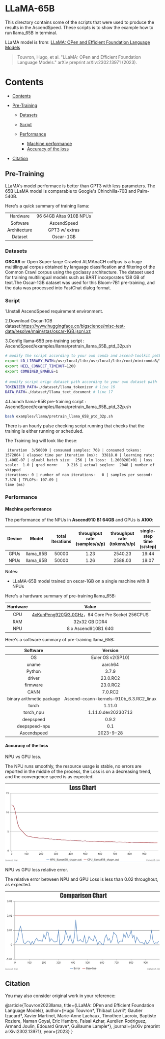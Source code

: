# LLaMA-65B

This directory contains some of the scripts that were used to produce the results in the AscendSpeed. These scripts is to show the example how to run llama_65B in terminal.

LLaMA model is from: [LLaMA: OPen and Efficient Foundation Language Models](https://arxiv.org/pdf/2302.13971v1.pdf)

>Touvron, Hugo, et al. "LLaMA: OPen and Efficient Foundation Language Models." arXiv preprint arXiv:2302.13971 (2023).

# Contents

- [Contents](#contents)

- [Pre-Training](#pre-training)
  - [Datasets](#datasets)
  
  - [Script](#script)
  
  - [Performance](#performance)
  	- [Machine performance](#machine-performance)
  	- [Accuracy of the loss](#accuracy-of-the-loss)
  
- [Citation](#citation)


## Pre-Training

LLaMA's model performace is better than GPT3 with less parameters. The 65B LLaMA model is comparable to Google's Chinchilla-70B and Palm-540B.

Here's a quick summary of training llama:

|              |                         |
| :----------: | :---------------------: |
|   Hardware   | 96 64GB Altas 910B NPUs |
|   Software   |       AscendSpeed       |
| Architecture |     GPT3 w/ extras      |
|   Dataset    |        Oscar-1GB        |

### Datasets

**OSCAR** or Open Super-large Crawled ALMAnaCH coRpus is a huge multilingual corpus obtained by language classification and filtering of the Common Crawl corpus using the goclassy architecture. The dataset used for training multilingual models such as BART incorporates 138 GB of text.The Oscar-1GB dataset was used for this Bloom-7B1 pre-training, and the data was processed into FastChat dialog format.

### Script

1.Install AscendSpeed requirement environment.

2.Download Oscar-1GB dataset:https://www.huggingface.co/bigscience/misc-test-data/resolve/main/stas/oscar-1GB.jsonl.xz

3.Config llama-65B pre-training script : AscendSpeed/examples/llama/pretrain_llama_65B_ptd_32p.sh

```bash
# modify the script according to your own conda and ascend-toolkit path
export LD_LIBRARY_PATH=/usr/local/lib:/usr/local/lib:/root/miniconda3/lib:$LD_LIBRARY_PATH
export HEEL_CONNECT_TIMEOUT=1200
export COMBINED_ENABLE=1

# modify script orign dataset path according to your own dataset path
TOKENIZER_PATH=./dataset/llama_tokenizer # line 16
DATA_PATH=./dataset/llama_text_document # line 17

```

4.Launch llama-65B pre-training script : AscendSpeed/examples/llama/pretrain_llama_65B_ptd_32p.sh

```bash
bash examples/llama/pretrain_llama_65B_ptd_32p.sh
```

There is an hourly pulse checking script running that checks that the training is either running or scheduled.

The Training log will look like these:

```Shell
 iteration  3/50000 | consumed samples: 768 | consumed tokens:  1572864 | elapsed time per iteration (ms):  33818.0 | learning rate:    1.406E-07 | gloabl batch size:  256 | lm loss:  1.200820E+01 | loss scale:  1.0 | grad norm:    9.216 | actual seqlen:  2048 | number of skipped
iterations: 0 | number of nan iterations:   0 | samples per second: 7.570 | TFLOPs: 107.09 |
time (ms)
```

### Performance

#### Machine performance

The performance of the NPUs in **Ascend910 B1 64GB** and GPUs is **A100**:

|  Device  |   Model   | total Iterations | throughput rate (samples/s/p) | throughput rate (tokens/s/p) | single-step time (s/step) | floating point operation (TFLOPs/s) |
| :------: | :-------: | :--------------: | :---------------------------: | :--------------------------: | :-----------------------: | :---------------------------------: |
|   GPUs   | llama_65B |     50000        |             1.23              |           2540.23            |           19.44           |                5.68                 |
|   NPUs   | llama_65B |     50000        |             1.26              |           2588.03            |           19.07           |                5.91                 |

Notes: 

- LLaMA-65B model trained on oscar-1GB on a single machine with 8 NPUs

Here's a hardware summary of pre-training llama_65B:

| Hardware |                      Value                      |
| :------: | :---------------------------------------------: |
|   CPU    | 4xKunPeng920@3.0GHz，64 Core Pre Socket 256CPUS |
|   RAM    |                  32x32 GB DDR4                  |
|   NPU    |               8 x Ascend910B1 64G               |

Here's a software summary of pre-training llama_65B:

|         Software          |                 Version                 |
| :-----------------------: | :-------------------------------------: |
|            OS             |            Euler OS v2(SP10)            |
|           uname           |                 aarch64                 |
|          Python           |                  3.7.9                  |
|          driver           |                23.0.RC2                 |
|         firmware          |                23.0.RC2                 |
|           CANN            |                 7.0.RC2                 |
| binary arithmetic package | Ascend-ccann-kernels-910b_6.3.RC2_linux |
|           torch           |                 1.11.0                  |
|         torch_npu         |           1.11.0.dev20230713            |
|         deepspeed         |                  0.9.2                  |
|       deepspeed-npu       |                   0.1                   |
|        Ascendspeed        |                2023-9-28                |



#### Accuracy of the loss

NPU vs GPU loss.

The NPU runs smoothly, the resource usage is stable, no errors are reported in the middle of the process, the Loss is on a decreasing trend, and the convergence speed is as expected.

![NPU-LOSS](../../sources/images/loss_chart.png)

NPU vs GPU loss relative error.

The relative error between NPU and GPU Loss is less than 0.02 throughout, as expected.

![NPU-Relative-Error](../../sources/images/compare_chart.png)

## Citation

You may also consider original work in your reference:

@article{Touvron2023llama,
  title={LLaMA: OPen and Efficient Foundation Language Models},
  author={Hugo Touvron*, Thibaut Lavril*, Gautier Izacard*, Xavier Martinet, Marie-Anne Lachaux, Timothee Lacroix, Baptiste Roziere, Naman Goyal,
  Eric Hambro, Faisal Azhar, Aurelien Rodriguez, Armand Joulin, Edouard Grave*, Guillaume Lample*},
  journal={arXiv preprint arXiv:2302.13971},
  year={2023}
}